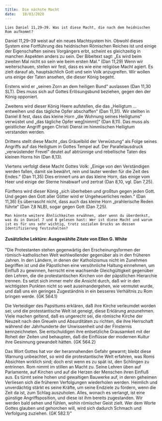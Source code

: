 ```yaml
---
title:  Die nächste Macht
date:   18/03/2020
---
```


`Lies Daniel 11,29–39. Was ist diese Macht, die nach dem heidnischen Rom aufkommt?`

Daniel 11,29–39 weist auf ein neues Machtsystem hin. Obwohl dieses System eine Fortführung des heidnischen Römischen Reiches ist und einige der Eigenschaften seines Vorgängers erbt, scheint es gleichzeitig in manchen Aspekten anders zu sein. Der Bibeltext sagt: „Es wird beim zweiten Mal nicht so sein wie beim ersten Mal.“ (Dan 11,29) Wenn wir weiterschauen, stellen wir fest, dass es wie eine religiöse Macht agiert. Es zielt darauf ab, hauptsächlich Gott und sein Volk anzugreifen. Wir wollen uns einige der Taten ansehen, die dieser König begeht.

Erstens wird er „seinen Zorn an dem heiligen Bund“ auslassen (Dan 11,30 SLT). Dies muss sich auf Gottes Erlösungsbund beziehen, gegen den der König opponiert.

Zweitens wird dieser König Heere aufstellen, die das „Heiligtum … entweihen und das tägliche Opfer abschaffen“ (Dan 11,31). Wir stellten in Daniel 8 fest, dass das kleine Horn „die Wohnung seines Heiligtums“ verwüstet und „das tägliche Opfer weg[nimmt]“ (Dan 8,11). Das muss als geistlicher Angriff gegen Christi Dienst im himmlischen Heiligtum verstanden werden.

Drittens stellt diese Macht „das Gräuelbild der Verwüstung“ als Folge seines Angriffs auf das Heiligtum in Gottes Tempel auf. Der Parallelausdruck „verwüstender Frevel“ deutet auf abtrünnige und rebellische Taten des kleinen Horns hin (Dan 8,13).

Viertens verfolgt diese Macht Gottes Volk: „Einige von den Verständigen werden fallen, damit sie bewährt, rein und lauter werden für die Zeit des Endes.“ (Dan 11,35) Dies erinnert uns an das kleine Horn, das einige vom Heer und einige der Sterne hinabwarf und zertrat (Dan 8,10, vgl. Dan 7,25).

Fünftens wird dieser König „sich überheben und großtun gegen jeden Gott. Und gegen den Gott aller Götter wird er Ungeheuerliches reden.“ (Dan 11,36) Es überrascht nicht, dass auch das kleine Horn „prahlerische Reden führte“ (Dan 7,8 NLB), sogar gegen Gott (Dan 7,25).

`Man könnte weitere Ähnlichkeiten erwähnen, aber wenn du überdenkst, was du in Daniel 7 und 8 gelesen hast: Wer ist diese Macht und warum ist es für uns sehr wichtig, trotz sozialen Drucks an dessen Identifizierung festzuhalten?`

#### Zusätzliche Lektüre: Ausgewählte Zitate von Ellen G. White

"Die Protestanten stehen gegenwärtig den Erscheinungsformen der römisch-katholischen Welt wohlwollender gegenüber als in den früheren Jahren. In den Ländern, in denen der Katholizismus nicht im Zunehmen begriffen ist und die Päpstlichen eine versöhnliche Haltung einnehmen, um Einfluß zu gewinnen, herrscht eine wachsende Gleichgültigkeit gegenüber den Lehren, die die protestantischen Kirchen von der päpstlichen Hierarchie trennen. Es setzt sich immer mehr die Ansicht durch, daß wir in den wichtigsten Punkten nicht so weit auseinandergehen, wie vermutet wurde, und daß uns ein geringes Zugeständnis in ein besseres Verhältnis zu Rom bringen werde. {GK 564.1}

Die Verteidiger des Papsttums erklären, daß ihre Kirche verleumdet worden sei; und die protestantische Welt ist geneigt, diese Erklärung anzunehmen. Viele machen geltend, daß es ungerecht sei, die römische Kirche der Neuzeit nach den Greueln und Absurditäten zu richten, die ihre Herrschaft während der Jahrhunderte der Unwissenheit und der Finsternis kennzeichneten. Sie entschuldigen ihre entsetzliche Grausamkeit mit der Roheit der Zeiten und behaupten, daß die Einflüsse der modernen Kultur ihre Gesinnung gewandelt hätten. {GK 564.2}

Das Wort Gottes hat vor der herannahenden Gefahr gewarnt; bleibt diese Warnung unbeachtet, so wird die protestantische Welt erfahren, was Roms Absichten wirklich sind; doch erst wenn es zu spät ist, den Schlingen zu entrinnen. Rom nimmt im stillen an Macht zu. Seine Lehren üben auf Parlamente, auf Kirchen und auf die Herzen der Menschen ihren Einfluß aus. Es türmt seine hohen und gewaltigen Bauwerke auf, in deren geheimen Verliesen sich die früheren Verfolgungen wiederholen werden. Heimlich und unverdächtig stärkt es seine Kräfte, um seine Endziele zu fördern, wenn die Zeit da ist, zum Schlag auszuholen. Alles, wonach es verlangt, ist eine günstige Angriffsposition, und diese ist ihm bereits zugestanden. Wir werden bald sehen und fühlen, wohin römischer Geist zielt. Wer dem Worte Gottes glauben und gehorchen will, wird sich dadurch Schmach und Verfolgung zuziehen. {GK 582.1}"